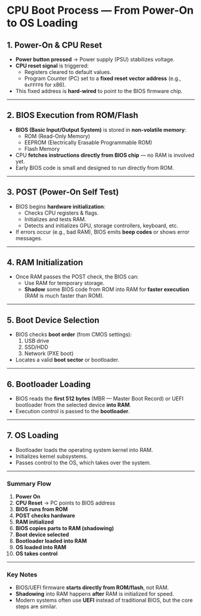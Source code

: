 # CPU Boot Process — From Power-On to OS Loading

## 1. Power-On & CPU Reset
- **Power button pressed** → Power supply (PSU) stabilizes voltage.
- **CPU reset signal** is triggered:
  - Registers cleared to default values.
  - Program Counter (PC) set to a **fixed reset vector address** (e.g., `0xFFFF0` for x86).
- This fixed address is **hard-wired** to point to the BIOS firmware chip.

---

## 2. BIOS Execution from ROM/Flash
- **BIOS (Basic Input/Output System)** is stored in **non-volatile memory**:
  - ROM (Read-Only Memory)
  - EEPROM (Electrically Erasable Programmable ROM)
  - Flash Memory
- CPU **fetches instructions directly from BIOS chip** — no RAM is involved yet.
- Early BIOS code is small and designed to run directly from ROM.

---

## 3. POST (Power-On Self Test)
- BIOS begins **hardware initialization**:
  - Checks CPU registers & flags.
  - Initializes and tests RAM.
  - Detects and initializes GPU, storage controllers, keyboard, etc.
- If errors occur (e.g., bad RAM), BIOS emits **beep codes** or shows error messages.

---

## 4. RAM Initialization
- Once RAM passes the POST check, the BIOS can:
  - Use RAM for temporary storage.
  - **Shadow** some BIOS code from ROM into RAM for **faster execution** (RAM is much faster than ROM).

---

## 5. Boot Device Selection
- BIOS checks **boot order** (from CMOS settings):
  1. USB drive
  2. SSD/HDD
  3. Network (PXE boot)
- Locates a valid **boot sector** or bootloader.

---

## 6. Bootloader Loading
- BIOS reads the **first 512 bytes** (MBR — Master Boot Record) or UEFI bootloader from the selected device **into RAM**.
- Execution control is passed to the **bootloader**.

---

## 7. OS Loading
- Bootloader loads the operating system kernel into RAM.
- Initializes kernel subsystems.
- Passes control to the OS, which takes over the system.

---

### Summary Flow
1. **Power On**
2. **CPU Reset** → PC points to BIOS address
3. **BIOS runs from ROM**
4. **POST checks hardware**
5. **RAM initialized**
6. **BIOS copies parts to RAM (shadowing)**
7. **Boot device selected**
8. **Bootloader loaded into RAM**
9. **OS loaded into RAM**
10. **OS takes control**

---

### Key Notes
- BIOS/UEFI firmware **starts directly from ROM/flash**, not RAM.
- **Shadowing** into RAM happens **after** RAM is initialized for speed.
- Modern systems often use **UEFI** instead of traditional BIOS, but the core steps are similar.
